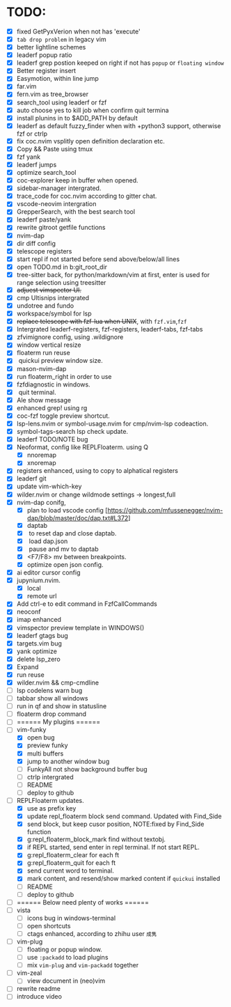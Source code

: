 # TODO:
- [x] fixed GetPyxVerion when not has 'execute'
- [x] `tab drop problem` in legacy vim
- [x] better lightline schemes
- [x] leaderf popup ratio
- [x] leaderf grep postion keeped on right if not has `popup` or `floating window`
- [x] Better register insert
- [x] Easymotion, within line jump
- [x] far.vim
- [x] fern.vim as tree_browser
- [x] search_tool using leaderf or fzf
- [x] auto choose yes to kill job when confirm quit termina
- [x] install plunins in to $ADD_PATH by default
- [x] leaderf as default fuzzy_finder when with +python3 support, otherwise fzf or ctrlp
- [x] fix coc.nvim vsplitly open definition declaration etc.
- [x] Copy && Paste using tmux
- [x] fzf yank
- [x] leaderf jumps
- [x] optimize search_tool
- [x] coc-explorer keep in buffer when opened.
- [x] sidebar-manager intergrated.
- [x] trace_code for coc.nvim according to gitter chat.
- [x] vscode-neovim intergration
- [x] GrepperSearch, with the best search tool
- [x] leaderf paste/yank
- [x] rewrite gitroot getfile functions
- [x] nvim-dap
- [x] dir diff config
- [x] telescope registers
- [x] start repl if not started before send above/below/all lines
- [x] open TODO.md in b:git_root_dir
- [x] tree-sitter back, for python/markdown/vim at first, enter is used for range selection using treesitter
- [x] ~~adjuest vimspector UI.~~
- [x] cmp Ultisnips intergrated
- [x] undotree and fundo
- [x] workspace/symbol for lsp
- [x] ~~replace telescope with fzf-lua when UNIX~~, with `fzf.vim`,`fzf`
- [x] Intergrated leaderf-registers, fzf-registers, leaderf-tabs, fzf-tabs
- [x] zfvimignore config, using .wildignore
- [x] window vertical resize
- [x] floaterm run reuse
- [x] <C-h> quickui preview window size.
- [x] mason-nvim-dap
- [x] run floaterm_right in order to use <M-->
- [x] fzfdiagnostic in windows.
- [x] <M-Q> quit terminal.
- [x] Ale show message
- [x] enhanced grep! using rg
- [x] coc-fzf toggle preview shortcut.
- [x] lsp-lens.nvim or symbol-usage.nvim for cmp/nvim-lsp codeaction.
- [x] symbol-tags-search lsp check update.
- [x] leaderf TODO/NOTE bug
- [x] Neoformat, config like REPLFloaterm. using Q
  - [x] nnoremap
  - [x] xnoremap
- [x] registers enhanced, using <M-y> to copy to alphatical registers
- [x] leaderf git
- [x] update vim-which-key
- [x] wilder.nvim or change wildmode settings -> longest,full
- [x] nvim-dap conifg,
  - [x] plan to load vscode config [https://github.com/mfussenegger/nvim-dap/blob/master/doc/dap.txt#L372]
  - [x] daptab
  - [x] <F3> to reset dap and close daptab.
  - [x] <F5> load dap.json
  - [x] <F6> pause and mv to daptab
  - [x] <F7/F8> mv between breakpoints.
  - [x] optimize open json config.
- [x] ai editor cursor config
- [x] jupynium.nvim.
  - [x] local
  - [x] remote url
- [x] Add ctrl-e to edit command in FzfCallCommands
- [x] neoconf
- [x] imap <C-f> enhanced
- [x] vimspector preview template in WINDOWS()
- [x] leaderf gtags bug
- [x] targets.vim bug
- [x] yank optimize
- [x] delete lsp_zero
- [x] Expand
- [x] run reuse
- [x] wilder.nvim && cmp-cmdline
- [ ] lsp codelens warn bug
- [ ] tabbar show all windows
- [ ] run in qf and show in statusline
- [ ] floaterm drop command
- [ ] ====== My plugins ======
- [ ] vim-funky
  - [x] open bug
  - [x] preview funky
  - [x] multi buffers
  - [x] jump to another window bug
  - [ ] FunkyAll not show background buffer bug
  - [ ] ctrlp intergrated
  - [ ] README
  - [ ] deploy to github
- [ ] REPLFloaterm updates.
  - [x] use <M-e> as prefix key
  - [x] update repl_floaterm block send command. Updated with Find_Side
  - [x] send block, but keep cusor position, NOTE:fixed by Find_Side function
  - [x] g:repl_floaterm_block_mark find without textobj.
  - [x] if REPL started, send enter in repl terminal. If not start REPL.
  - [x] g:repl_floaterm_clear for each ft
  - [x] g:repl_floaterm_quit for each ft
  - [x] send current word to terminal.
  - [x] mark content, and resend/show marked content if `quickui` installed
  - [ ] README
  - [ ] deploy to github
- [ ] ====== Below need plenty of works ======
- [ ] vista
  - [ ] icons bug in windows-terminal
  - [ ] open shortcuts
  - [ ] ctags enhanced, according to zhihu user `成隽`
- [ ] vim-plug
  - [ ] floating or popup window.
  - [ ] use `:packadd` to load plugins
  - [ ] mix `vim-plug` and `vim-packadd` together
- [ ] vim-zeal
  - [ ] view document in (neo)vim
- [ ] rewrite readme
- [ ] introduce video
